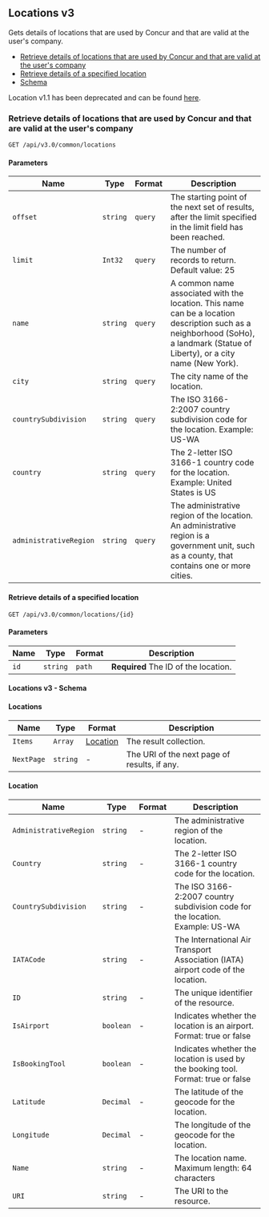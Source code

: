 
## Locations v3


Gets details of locations that are used by Concur and that are valid at the user's company.

* [Retrieve details of locations that are used by Concur and that are valid at the user's company](#retrieve-details-of-locations-that-are-used-by-concur-and-that-are-valid-at-the-user-39-s-company)
* [Retrieve details of a specified location](#retrieve-details-of-a-specified-location)
* [Schema](#locations-v3-schema)

Location v1.1 has been deprecated and can be found [here](#v1dot1.locations).

### <a name="get"></a>Retrieve details of locations that are used by Concur and that are valid at the user's company

```
GET /api/v3.0/common/locations
```

#### Parameters

Name|Type|Format|Description
---|---|---|---
`offset`|`string`|`query`|The starting point of the next set of results, after the limit specified in the limit field has been reached.
`limit`|`Int32`|`query`|The number of records to return. Default value: 25
`name`|`string`|`query`|A common name associated with the location. This name can be a location description such as a neighborhood (SoHo), a landmark (Statue of Liberty), or a city name (New York).
`city`|`string`|`query`|The city name of the location.
`countrySubdivision`|`string`|`query`|The ISO 3166-2:2007 country subdivision code for the location. Example: US-WA
`country`|`string`|`query`|The 2-letter ISO 3166-1 country code for the location. Example: United States is US
`administrativeRegion`|`string`|`query`|The administrative region of the location. An administrative region is a government unit, such as a county, that contains one or more cities.


#### <a name="getID"></a>Retrieve details of a specified location

```
GET /api/v3.0/common/locations/{id}
```

#### Parameters

Name|Type|Format|Description
---|---|---|---
`id`|`string`|`path`|**Required** The ID of the location.

#### <a name="schema"></a>Locations v3 - Schema

#### <a name="locations"></a>Locations

Name|Type|Format|Description
---|---|---|---
`Items`|`Array`|[Location](#location)|The result collection.
`NextPage`|`string`|-|The URI of the next page of results, if any.

#### <a name="location"></a>Location

Name|Type|Format|Description
---|---|---|---
`AdministrativeRegion`|`string`|-|The administrative region of the location.
`Country`|`string`|-|The 2-letter ISO 3166-1 country code for the location.
`CountrySubdivision`|`string`|-|The ISO 3166-2:2007 country subdivision code for the location. Example: US-WA
`IATACode`|`string`|-|The International Air Transport Association (IATA) airport code of the location.
`ID`|`string`|-|The unique identifier of the resource.
`IsAirport`|`boolean`|-|Indicates whether the location is an airport. Format: true or false
`IsBookingTool`|`boolean`|-|Indicates whether the location is used by the booking tool. Format: true or false
`Latitude`|`Decimal`|-|The latitude of the geocode for the location.
`Longitude`|`Decimal`|-|The longitude of the geocode for the location.
`Name`|`string`|-|The location name. Maximum length: 64 characters
`URI`|`string`|-|The URI to the resource.
